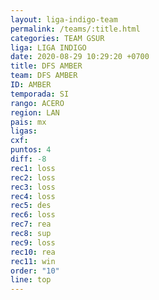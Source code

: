 ```yaml
---
layout: liga-indigo-team
permalink: /teams/:title.html
categories: TEAM GSUR
liga: LIGA INDIGO
date: 2020-08-29 10:29:20 +0700
title: DFS AMBER
team: DFS AMBER
ID: AMBER
temporada: SI
rango: ACERO
region: LAN
pais: mx
ligas: 
cxf: 
puntos: 4
diff: -8
rec1: loss
rec2: loss
rec3: loss
rec4: loss
rec5: des
rec6: loss
rec7: rea
rec8: sup
rec9: loss
rec10: rea
rec11: win
order: "10"
line: top
---
```

